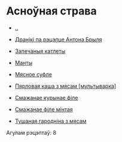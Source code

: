 # Асноўная страва #


  - [..](..)

  - [Дранікі па рэцэпце Антона Брыля](./%D0%94%D1%80%D0%B0%D0%BD%D1%96%D0%BA%D1%96%20%D0%BF%D0%B0%20%D1%80%D1%8D%D1%86%D1%8D%D0%BF%D1%86%D0%B5%20%D0%90%D0%BD%D1%82%D0%BE%D0%BD%D0%B0.recipe.md)

  - [Запечаныя катлеты](./%D0%97%D0%B0%D0%BF%D0%B5%D1%87%D0%B0%D0%BD%D1%8B%D1%8F%20%D0%BA%D0%B0%D1%82%D0%BB%D0%B5%D1%82%D1%8B.recipe.md)

  - [Манты](./%D0%BC%D0%B0%D0%BD%D1%82%D1%8B.recipe.md)

  - [Мясное суфле](./%D0%9C%D1%8F%D1%81%D0%BD%D0%BE%D0%B5%20%D1%81%D1%83%D1%84%D0%BB%D0%B5.recipe.md)

  - [Пярловая каша з мясам [мультыварка]](./%D0%9F%D1%8F%D1%80%D0%BB%D0%BE%D0%B2%D0%B0%D1%8F%20%D0%BA%D0%B0%D1%88%D0%B0%20%D0%B7%20%D0%BC%D1%8F%D1%81%D0%B0%D0%BC_%D0%BC%D1%83%D0%BB%D1%8C%D1%82%D1%8B%D0%B2%D0%B0%D1%80%D0%BA%D0%B0.recipe.md)

  - [Смажанае курынае філе](./%D0%A1%D0%BC%D0%B0%D0%B6%D0%B0%D0%BD%D0%B0%D0%B5%20%D0%BA%D1%83%D1%80%D1%8B%D0%BD%D0%B0%D0%B5%20%D1%84%D1%96%D0%BB%D0%B5.recipe.md)

  - [Смажанае філе мінтая](./%D0%A1%D0%BC%D0%B0%D0%B6%D0%B0%D0%BD%D0%B0%D0%B5%20%D1%84%D1%96%D0%BB%D0%B5%20%D0%BC%D1%96%D0%BD%D1%82%D0%B0%D1%8F.recipe.md)

  - [Тушаная гародніна з мясам](./%D0%A2%D1%83%D1%88%D0%B0%D0%BD%D0%B0%D1%8F%20%D0%B3%D0%B0%D1%80%D0%BE%D0%B4%D0%BD%D1%96%D0%BD%D0%B0%20%D0%B7%20%D0%BC%D1%8F%D1%81%D0%B0%D0%BC.recipe.md)


 Агулам рэцэптаў: 8


